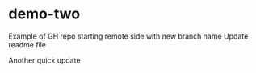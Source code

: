 # demo-two
Example of GH repo starting remote side with new branch name
Update readme file
 
Another quick update 
